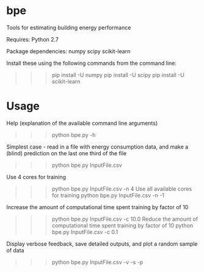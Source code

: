 bpe
===

Tools for estimating building energy performance


Requires:
Python 2.7

Package dependencies:
numpy
scipy
scikit-learn

Install these using the following commands from the command line:
>>> pip install -U numpy
>>> pip install -U scipy
>>> pip install -U scikit-learn

Usage
===============================
Help (explanation of the available command line arguments)
>>> python bpe.py -h

Simplest case - read in a file with energy consumption data, and make a (blind) prediction on the last one third of the file
>>> python bpe.py InputFile.csv

Use 4 cores for training
>>> python bpe.py InputFile.csv -n 4
Use all available cores for training
>>> python bpe.py InputFile.csv -n -1

Increase the amount of computational time spent training by factor of 10
>>> python bpe.py InputFile.csv -c 10.0
Reduce the amount of computational time spent training by factor of 10
>>> python bpe.py InputFile.csv -c 0.1

Display verbose feedback, save detailed outputs, and plot a random sample of data
>>> python bpe.py InputFile.csv -v -s -p








